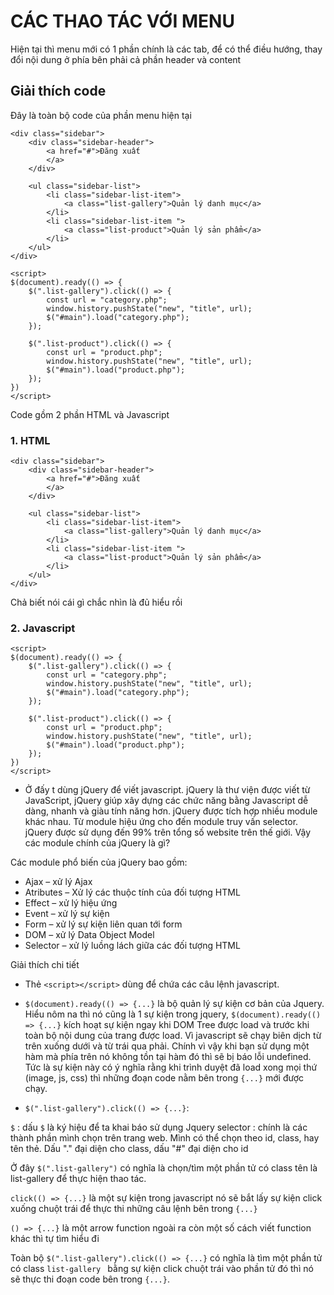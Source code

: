 # CÁC THAO TÁC VỚI MENU

Hiện tại thì menu mới có 1 phần chính là các tab, để có thể điều hướng, thay đổi nội dung ở phía bên phải cả phần header và content

## Giải thích code

Đây là toàn bộ code của phần menu hiện tại

```
<div class="sidebar">
    <div class="sidebar-header">
        <a href="#">Đăng xuất
        </a>
    </div>

    <ul class="sidebar-list">
        <li class="sidebar-list-item">
            <a class="list-gallery">Quản lý danh mục</a>
        </li>
        <li class="sidebar-list-item ">
            <a class="list-product">Quản lý sản phẩm</a>
        </li>
    </ul>
</div>

<script>
$(document).ready(() => {
    $(".list-gallery").click(() => {
        const url = "category.php";
        window.history.pushState("new", "title", url);
        $("#main").load("category.php");
    });

    $(".list-product").click(() => {
        const url = "product.php";
        window.history.pushState("new", "title", url);
        $("#main").load("product.php");
    });
})
</script>
```

Code gồm 2 phần HTML và Javascript

### 1. HTML

```
<div class="sidebar">
    <div class="sidebar-header">
        <a href="#">Đăng xuất
        </a>
    </div>

    <ul class="sidebar-list">
        <li class="sidebar-list-item">
            <a class="list-gallery">Quản lý danh mục</a>
        </li>
        <li class="sidebar-list-item ">
            <a class="list-product">Quản lý sản phẩm</a>
        </li>
    </ul>
</div>
```

Chả biết nói cái gì chắc nhìn là đủ hiểu rồi

### 2. Javascript

```
<script>
$(document).ready(() => {
    $(".list-gallery").click(() => {
        const url = "category.php";
        window.history.pushState("new", "title", url);
        $("#main").load("category.php");
    });

    $(".list-product").click(() => {
        const url = "product.php";
        window.history.pushState("new", "title", url);
        $("#main").load("product.php");
    });
})
</script>
```

- Ở đấy t dùng jQuery để viết javascript. jQuery là thư viện được viết từ JavaScript, jQuery giúp xây dựng các chức năng bằng Javascript dễ dàng, nhanh và giàu tính năng hơn.
  jQuery được tích hợp nhiều module khác nhau. Từ module hiệu ứng cho đến module truy vấn selector. jQuery được sử dụng đến 99% trên tổng số website trên thế giới. Vậy các module chính của jQuery là gì?

Các module phổ biến của jQuery bao gồm:

- Ajax – xử lý Ajax
- Atributes – Xử lý các thuộc tính của đối tượng HTML
- Effect – xử lý hiệu ứng
- Event – xử lý sự kiện
- Form – xử lý sự kiện liên quan tới form
- DOM – xử lý Data Object Model
- Selector – xử lý luồng lách giữa các đối tượng HTML

Giải thích chi tiết

- Thẻ `<script></script>` dùng để chứa các câu lệnh javascript.

- `$(document).ready(() => {...}` là bộ quản lý sự kiện cơ bản của Jquery. Hiểu nôm na thì nó cũng là 1 sự kiện trong jquery, `$(document).ready(() => {...}` kích hoạt sự kiện ngay khi DOM Tree được load và trước khi toàn bộ nội dung của trang được load. Vì javascript sẽ chạy biên dịch từ trên xuống dưới và từ trái qua phải. Chính vì vậy khi bạn sử dụng một hàm mà phía trên nó không tồn tại hàm đó thì sẽ bị báo lỗi undefined.
  Tức là sự kiện này có ý nghĩa rằng khi trình duyệt đã load xong mọi thứ (image, js, css) thì những đoạn code nằm bên trong `{...}` mới được chạy.

- `$(".list-gallery").click(() => {...}`:

`$` : dấu `$` là ký hiệu để ta khai báo sử dụng Jquery selector : chính là các thành phần mình chọn trên trang web. Mình có thể chọn theo id, class, hay tên thẻ. Dấu "." đại diện cho class, dấu "#" đại diện cho id

Ở đây `$(".list-gallery")` có nghĩa là chọn/tìm một phần tử có class tên là list-gallery để thực hiện thao tác.

`click(() => {...}` là một sự kiện trong javascript nó sẽ bắt lấy sự kiện click xuống chuột trái để thực thi những câu lệnh bên trong `{...}`

`() => {...}` là một arrow function ngoài ra còn một số cách viết function khác thì tự tìm hiểu đi

Toàn bộ `$(".list-gallery").click(() => {...}` có nghĩa là tìm một phần tử có class `list-gallery ` bằng sự kiện click chuột trái vào phần tử đó thì nó sẽ thực thi đoạn code bên trong `{...}`.
